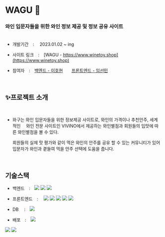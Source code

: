 # WAGU 🍷

### 와인 입문자들을 위한 와인 정보 제공 및 정보 공유 사이트<br/><br/>

- 개발기간　:　 2023.01.02 ~ ing

- 사이트 링크　:　[WAGU - https://www.winetoy.shop](https://www.winetoy.shop)

- 참여자　:　[백엔드 - 이호현](https://github.com/Hyunsoul37)　　[프론트엔드 - 임선민](https://github.com/SSSunmin)

<br/>

## ✨프로젝트 소개


<br/>

- 와구는 와인 입문자들을 위한 정보제공 사이트로, 와인의 가격이나 추천안주, 세계적인　 와인 전문 사이트인 VIVINO에서 제공하는 와인별점과 회원들의 입맛에 따른 와인별점을 볼 수 있다.

  회원들의 실제 맛 평가와 같이 먹은 와인의 안주를 공유 할 수 있는 커뮤니티가 있어　　 입문자가 와인과 곁들여 먹을 안주 선택에 도움을 줍니다.

<br/>

## 기술스택


- 백엔드　:　<img src="https://img.shields.io/badge/JAVA-007396?style=for-the-badge&logo=java&logoColor=white">
  <img src="https://img.shields.io/badge/SpringBoot-6DB33F?style=for-the-badge&logo=Spring&logoColor=white">
  <img src="https://img.shields.io/badge/MYBATIS-FE6602?style=for-the-badge&logo=MYBATIS&logoColor=white">

- 프론트엔드　:　
  <img src="https://img.shields.io/badge/NextJs-000000?style=for-the-badge&logo=Next.js&logoColor=white">
  <img src="https://img.shields.io/badge/react-61DAFB?style=for-the-badge&logo=react&logoColor=white">
  <img src="https://img.shields.io/badge/TypeScript-3178C6?style=for-the-badge&logo=TypeScript&logoColor=white">
  <img src="https://img.shields.io/badge/html-E34F26?style=for-the-badge&logo=html5&logoColor=white">
  <img src="https://img.shields.io/badge/css-1572B6?style=for-the-badge&logo=css3&logoColor=white">

- DB 　:　<img src="https://img.shields.io/badge/mariaDB-003545?style=for-the-badge&logo=mariaDB&logoColor=white">

- 배포　:　<img src="https://img.shields.io/badge/Amazon EC2-FF9900?style=for-the-badge&logo=Amazon EC2&logoColor=white">
<img src="https://img.shields.io/badge/Amazon s3-569A31?style=for-the-badge&logo=Amazon s3&logoColor=white">
<img src="https://img.shields.io/badge/Amazon s3-569A31?style=for-the-badge&logo=Amazon s3&logoColor=white">
